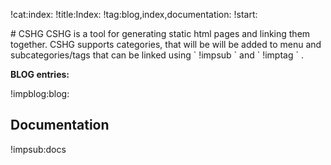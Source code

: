 !cat:index:
!title:Index:
!tag:blog,index,documentation:
!start:
<p>
# CSHG
CSHG is a tool for generating static html pages and linking them together.  
CSHG supports categories, that will be will be added to menu and subcategories/tags that can be linked using ` !impsub ` and ` !imptag ` .  
  
**BLOG entries:**

!impblog:blog:

## Documentation

!impsub:docs

</p>



